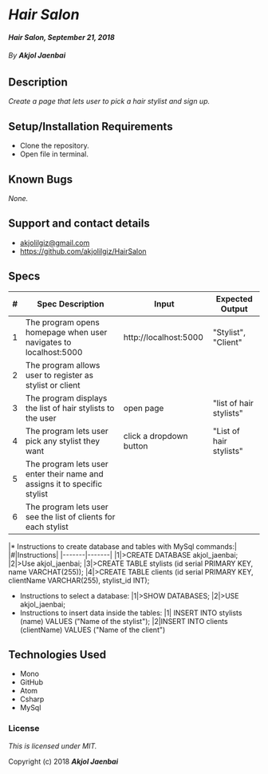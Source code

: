 # _Hair Salon_

#### _Hair Salon, September 21, 2018_

###### By _**Akjol Jaenbai**_

## Description

_Create a page that lets user to pick a hair stylist and sign up._

## Setup/Installation Requirements

* Clone the repository.
* Open file in terminal.

## Known Bugs

_None._

## Support and contact details
* akjolilgiz@gmail.com
* https://github.com/akjolilgiz/HairSalon

## Specs
|#|Spec Description|Input|Expected Output|
|-------|-------|------|------|
|1|The program opens homepage when user navigates to localhost:5000|http://localhost:5000 |"Stylist", "Client"|
|2|The program allows user to register as stylist or client|
|3|The program displays the list of hair stylists to the user |open page|"list of hair stylists"|
|4|The program lets user pick any stylist they want|click a dropdown button |"List of hair stylists"|
|5|The program lets user enter their name and assigns it to specific stylist|
|6|The program lets user see the list of clients for each stylist|

|* Instructions to create database and tables with MySql commands:|
|#|Instructions|
|-------|-------|
|1|>CREATE DATABASE akjol_jaenbai;
|2|>Use akjol_jaenbai;
|3|>CREATE TABLE stylists (id serial PRIMARY KEY, name VARCHAT(255));
|4|>CREATE TABLE clients (id serial PRIMARY KEY, clientName VARCHAR(255), stylist_id INT);
* Instructions to select a database:
|1|>SHOW DATABASES;
|2|>USE akjol_jaenbai;
* Instructions to insert data inside the tables:
|1| INSERT INTO stylists (name)  VALUES ("Name of the stylist");
|2|INSERT INTO clients (clientName) VALUES ("Name of the client")





## Technologies Used

* Mono
* GitHub
* Atom
* Csharp
* MySql

### License

*This is licensed under MIT.*

Copyright (c) 2018 **_Akjol Jaenbai_**
